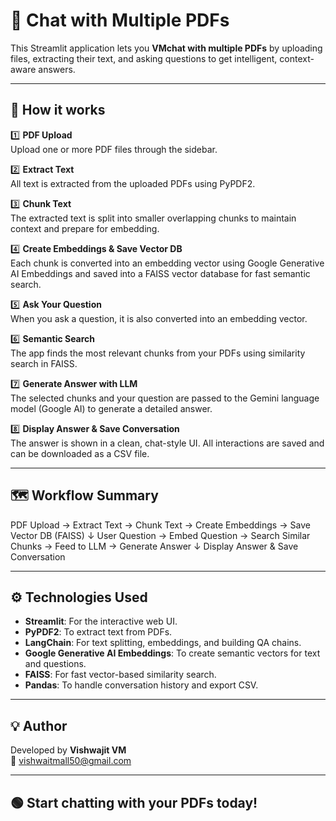 # 📄 Chat with Multiple PDFs

This Streamlit application lets you **VMchat with multiple PDFs** by uploading files, extracting their text, and asking questions to get intelligent, context-aware answers.  

---

## 🚀 How it works

1️⃣ **PDF Upload**  
Upload one or more PDF files through the sidebar.  

2️⃣ **Extract Text**  
All text is extracted from the uploaded PDFs using PyPDF2.  

3️⃣ **Chunk Text**  
The extracted text is split into smaller overlapping chunks to maintain context and prepare for embedding.  

4️⃣ **Create Embeddings & Save Vector DB**  
Each chunk is converted into an embedding vector using Google Generative AI Embeddings and saved into a FAISS vector database for fast semantic search.  

5️⃣ **Ask Your Question**  
When you ask a question, it is also converted into an embedding vector.  

6️⃣ **Semantic Search**  
The app finds the most relevant chunks from your PDFs using similarity search in FAISS.  

7️⃣ **Generate Answer with LLM**  
The selected chunks and your question are passed to the Gemini language model (Google AI) to generate a detailed answer.  

8️⃣ **Display Answer & Save Conversation**  
The answer is shown in a clean, chat-style UI. All interactions are saved and can be downloaded as a CSV file.

---

## 🗺️ Workflow Summary

PDF Upload → Extract Text → Chunk Text → Create Embeddings → Save Vector DB (FAISS)
↓
User Question → Embed Question → Search Similar Chunks → Feed to LLM → Generate Answer
↓
Display Answer & Save Conversation


---

## ⚙️ Technologies Used

- **Streamlit**: For the interactive web UI.
- **PyPDF2**: To extract text from PDFs.
- **LangChain**: For text splitting, embeddings, and building QA chains.
- **Google Generative AI Embeddings**: To create semantic vectors for text and questions.
- **FAISS**: For fast vector-based similarity search.
- **Pandas**: To handle conversation history and export CSV.

---

## 💡 Author

Developed by **Vishwajit VM**  
📧 vishwaitmall50@gmail.com

---

## 🟢 Start chatting with your PDFs today!
